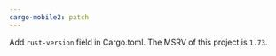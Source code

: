 ```yaml
---
cargo-mobile2: patch
---
```


Add `rust-version` field in Cargo.toml. The MSRV of this project is `1.73`.
